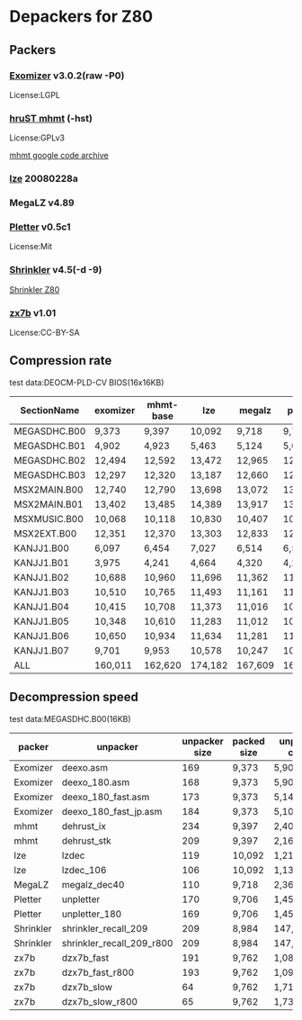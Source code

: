 
# Depackers for Z80

## Packers

### [Exomizer](https://bitbucket.org/magli143/exomizer/wiki/Home) v3.0.2(raw -P0)

License:LGPL

### [hruST mhmt](https://github.com/lvd2/mhmt)   (-hst)

License:GPLv3

[mhmt google code archive](https://code.google.com/archive/p/mhmt/source/default/source)

### [lze](http://gorry.haun.org/pw/?lze) 20080228a

### MegaLZ v4.89

### [Pletter](http://www.xl2s.tk/) v0.5c1

License:Mit

### [Shrinkler](https://github.com/askeksa/Shrinkler) v4.5(-d -9)

[Shrinkler Z80](https://cpcrulez.fr/applications_tools_cruncher_shrinkler_Z80.htm)

### [zx7b](https://github.com/antoniovillena/zx7b) v1.01

License:CC-BY-SA

## Compression rate

test data:DEOCM-PLD-CV BIOS(16x16KB)

|SectionName|exomizer|mhmt-base|lze|megalz|pletter|shrinkler|zx7b|
|-|-|-|-|-|-|-|-|
|MEGASDHC.B00|9,373|9,397|10,092|9,718|9,706|8,984|9,762|
|MEGASDHC.B01|4,902|4,923|5,463|5,124|5,083|4,680|5,091|
|MEGASDHC.B02|12,494|12,592|13,472|12,965|12,945|12,148|13,103|
|MEGASDHC.B03|12,297|12,320|13,187|12,660|12,700|11,916|12,810|
|MSX2MAIN.B00|12,740|12,790|13,698|13,072|13,205|12,276|13,248|
|MSX2MAIN.B01|13,402|13,485|14,389|13,917|13,909|13,100|14,002|
|MSXMUSIC.B00|10,068|10,118|10,830|10,407|10,466|9,536|10,495|
|MSX2EXT.B00|12,351|12,370|13,303|12,833|12,858|11,820|12,964|
|KANJJ1.B00|6,097|6,454|7,027|6,514|6,511|5,728|6,591|
|KANJJ1.B01|3,975|4,241|4,664|4,320|4,269|3,700|4,424|
|KANJJ1.B02|10,688|10,960|11,696|11,362|11,340|10,212|11,629|
|KANJJ1.B03|10,510|10,765|11,493|11,161|11,105|10,020|11,451|
|KANJJ1.B04|10,415|10,708|11,373|11,016|10,992|9,876|11,327|
|KANJJ1.B05|10,348|10,610|11,283|11,012|10,908|9,808|11,341|
|KANJJ1.B06|10,650|10,934|11,634|11,281|11,252|10,148|11,601|
|KANJJ1.B07|9,701|9,953|10,578|10,247|10,245|9,212|10,586|
|ALL|160,011|162,620|174,182|167,609|167,494|153,164|170,425|


## Decompression speed

test data:MEGASDHC.B00(16KB)

|packer|unpacker|unpacker size|packed size|unpacking clocks|
|-|-|-|-|-|
|Exomizer|deexo.asm|        169|      9,373|  5,908,411|
|Exomizer|deexo_180.asm|        168|      9,373|  5,909,517|
|Exomizer|deexo_180_fast.asm|        173|      9,373|  5,147,822|
|Exomizer|deexo_180_fast_jp.asm|        184|      9,373|  5,103,279|
|mhmt|dehrust_ix|        234|      9,397|  2,400,116|
|mhmt|dehrust_stk|        209|      9,397|  2,160,551|
|lze|lzdec|        119|     10,092|  1,213,495|
|lze|lzdec_106|        106|     10,092|  1,135,800|
|MegaLZ|megalz_dec40|        110|      9,718|  2,363,816|
|Pletter|unpletter	|        170|      9,706|  1,459,575|
|Pletter|unpletter_180|        169|      9,706|  1,459,583|
|Shrinkler|shrinkler_recall_209|        209|      8,984|147,898,055|
|Shrinkler|shrinkler_recall_209_r800|        209|      8,984|147,898,055|
|zx7b|dzx7b_fast|        191|      9,762|  1,088,297|
|zx7b|dzx7b_fast_r800|        193|      9,762|  1,099,847|
|zx7b|dzx7b_slow|        64|      9,762|  1,718,914|
|zx7b|dzx7b_slow_r800|        65|      9,762|  1,730,464|
